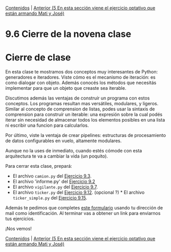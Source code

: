 [Contenidos](../Contenidos.md) \| [Anterior (5 En esta sección viene el ejercicio optativo que están armando Mati y José)](05_Simulacion.md)

# 9.6 Cierre de la novena clase

# Cierre de clase

En esta clase te mostramos dos conceptos muy interesantes de Python: generadores e iteradores. Viste cómo es el mecanismo de iteración: es como dialogar con objeto. Además conocés los métodos que necesitás implementar para que un objeto que creaste sea iterable. 

Discutimos además las ventajas de construír un programa con estos conceptos. Los programas resultan mas versátiles, modulares, y ligeros. Similar al concepto de comprension de listas, podes usar la sintaxis de comprension para construír un iterable: una expresión sobre la cual podés iterar sin necesidad de almacenar todos los elementos posibles en una lista ni escribir una funcion para calcularlos.

Por último, viste la ventaja de crear pipelines: estructuras de procesamiento de datos configurables en vuelo, altamente modulares.  

Aunque no la uses de inmediato, cuando estés cómode con esta arquitectura te va a cambiar la vida (un poquito).

Para cerrar esta clase, prepará:
 
* El archivo `camion.py` del [Ejercicio 9.3](../09_Generadores_e_Iteradores/01_protocolo_Iteracion.md#ejercicio-93-un-iterador-adecuado).
* El archivo 'informe.py' del [Ejercicio 9.2](../09_Generadores_e_Iteradores/01_protocolo_Iteracion.md#ejercicio-92-supporting-iteration)
* El archivo `vigilante.py` del [Ejercicio 9.7](../09_Generadores_e_Iteradores/02_iteracion_a_medida.md#ejercicio-97-cambios-de-precio-de-un-camión).
* El archivo `ticker.py` del [Ejercicio 9.12](../09_Generadores_e_Iteradores/03_Producers_consumers.md#ejercicio-912-el-pipeline-ensamblado).
(opcional ?) * El archivo `ticker_simple.py` del [Ejercicio 9.15](../09_Generadores_e_Iteradores/04_Mas_generadores.md#ejercicio-915-código-simple).

Además te pedimos  que completes [este formulario](https://docs.google.com/) usando tu dirección de mail como identificación.  Al terminar vas a obtener un link para enviarnos tus ejercicios. 

¡Nos vemos!

[Contenidos](../Contenidos.md) \| [Anterior (5 En esta sección viene el ejercicio optativo que están armando Mati y José)](05_Simulacion.md)

